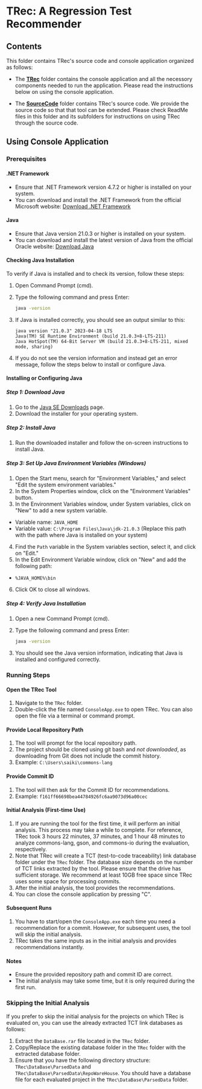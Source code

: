 
# TRec: A Regression Test Recommender

## Contents
This folder contains TRec's source code and console application organized as follows:

- The [**TRec**](/Tool/TRec/) folder contains the console application and all the necessory components needed to run the application.
  Please read the instructions below on using the console application. 


- The [**SourceCode**](/Tool/SourceCode/) folder contains TRec's source code. 
We provide the source code so that that tool can be extended. 
Please check ReadMe files in this folder and its subfolders for instructions on using TRec through the source code. 


## Using Console Application

### Prerequisites

#### .NET Framework
- Ensure that .NET Framework version 4.7.2 or higher is installed on your system.
- You can download and install the .NET Framework from the official Microsoft website: [Download .NET Framework](https://dotnet.microsoft.com/download/dotnet-framework)

#### Java
- Ensure that Java version 21.0.3 or higher is installed on your system.
- You can download and install the latest version of Java from the official Oracle website: [Download Java](https://www.oracle.com/java/technologies/downloads/)

#### Checking Java Installation

To verify if Java is installed and to check its version, follow these steps:

1. Open Command Prompt (cmd).
2. Type the following command and press Enter:

   ```cmd
   java -version
   ```

3. If Java is installed correctly, you should see an output similar to this:

   ```
   java version "21.0.3" 2023-04-18 LTS
   Java(TM) SE Runtime Environment (build 21.0.3+8-LTS-211)
   Java HotSpot(TM) 64-Bit Server VM (build 21.0.3+8-LTS-211, mixed mode, sharing)
   ```

4. If you do not see the version information and instead get an error message, follow the steps below to install or configure Java.

#### Installing or Configuring Java

##### Step 1: Download Java

1. Go to the [Java SE Downloads](https://www.oracle.com/java/technologies/downloads/) page.
2. Download the installer for your operating system.

##### Step 2: Install Java

1. Run the downloaded installer and follow the on-screen instructions to install Java.

##### Step 3: Set Up Java Environment Variables (Windows)

1. Open the Start menu, search for "Environment Variables," and select "Edit the system environment variables."
2. In the System Properties window, click on the "Environment Variables" button.
3. In the Environment Variables window, under System variables, click on "New" to add a new system variable.
  - Variable name: `JAVA_HOME`
  - Variable value: `C:\Program Files\Java\jdk-21.0.3` (Replace this path with the path where Java is installed on your system)
4. Find the `Path` variable in the System variables section, select it, and click on "Edit."
5. In the Edit Environment Variable window, click on "New" and add the following path:
  - `%JAVA_HOME%\bin`
6. Click OK to close all windows.

##### Step 4: Verify Java Installation

1. Open a new Command Prompt (cmd).
2. Type the following command and press Enter:

   ```cmd
   java -version
   ```

3. You should see the Java version information, indicating that Java is installed and configured correctly.

### Running Steps

#### Open the TRec Tool

1. Navigate to the `TRec` folder.
2. Double-click the file named `ConsoleApp.exe` to open TRec.
You can also open the file via a terminal or command prompt.

#### Provide Local Repository Path

1. The tool will prompt for the local repository path.
2. The project should be cloned using git bash and *not downloaded*, as downloading from Git does not include the commit history.
3. Example: `C:\Users\saiki\commons-lang`

#### Provide Commit ID

1. The tool will then ask for the Commit ID for recommendations.
2. Example: `f161ff66698bea44784926fc6aa9073d96a00cec`

#### Initial Analysis (First-time Use)

1. If you are running the tool for the first time, it will perform an initial analysis.
This process may take a while to complete. 
For reference, TRec took 3 hours 22 minutes, 37 minutes, and 1 hour 48 minutes to analyze commons-lang, gson, and commons-io during the evaluation, respectively.
2. Note that TRec will create a TCT (test-to-code traceability) link database folder under the `TRec` folder.
The database size depends on the number of TCT links extracted by the tool.
Please ensure that the drive has sufficient storage.
We recommend at least 10GB free space since TRec uses some space for processing commits.
3. After the initial analysis, the tool provides the recommendations.
4. You can close the console application by pressing "C".

#### Subsequent Runs

1. You have to start/open the `ConsoleApp.exe` each time you need a recommendation for a commit.
However, for subsequent uses, the tool will skip the initial analysis.
2. TRec takes the same inputs as in the initial analysis and provides recommendations instantly.


#### Notes
- Ensure the provided repository path and commit ID are correct.
- The initial analysis may take some time, but it is only required during the first run.


### Skipping the Initial Analysis
If you prefer to skip the initial analysis for the projects on which TRec is evaluated on, you can use the already extracted TCT link databases as follows:
1. Extract the `DataBase.rar` file located in the `TRec` folder.
2. Copy/Replace the existing database folder in the `TRec` folder with the extracted database folder.
3. Ensure that you have the following directory structure: `TRec\DataBase\ParsedData` and `TRec\DataBase\ParsedData\RepoWareHouse`.
You should have a database file for each evaluated project in the `TRec\DataBase\ParsedData` folder.  


